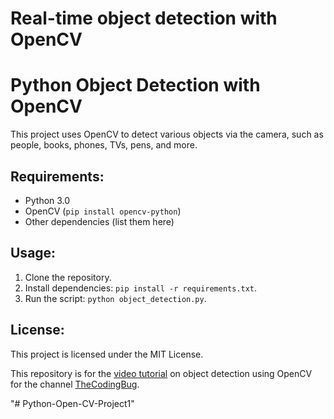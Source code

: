  # Real-time object detection with OpenCV 

# Python Object Detection with OpenCV

This project uses OpenCV to detect various objects via the camera, such as people, books, phones, TVs, pens, and more.

## Requirements:
- Python 3.0 
- OpenCV (`pip install opencv-python`)
- Other dependencies (list them here) 

## Usage: 
1. Clone the repository.
2. Install dependencies: `pip install -r requirements.txt`.
3. Run the script: `python object_detection.py`.

## License:
This project is licensed under the MIT License.

This repository is for the [video tutorial](https://youtu.be/hVavSe60M3g) on object detection using OpenCV  for the channel [TheCodingBug](https://www.youtube.com/c/TheCodingBug?sub_confirmation=1).

"# Python-Open-CV-Project1" 
